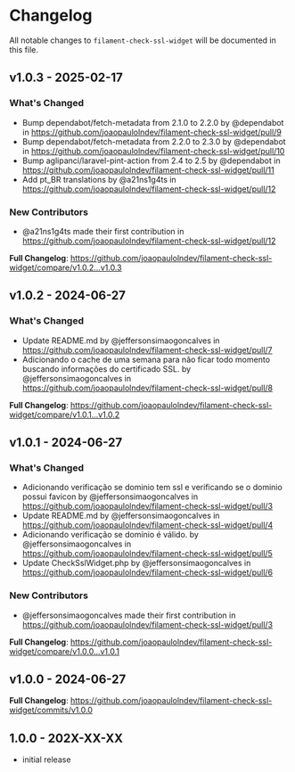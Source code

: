 # Changelog

All notable changes to `filament-check-ssl-widget` will be documented in this file.

## v1.0.3 - 2025-02-17

### What's Changed

* Bump dependabot/fetch-metadata from 2.1.0 to 2.2.0 by @dependabot in https://github.com/joaopaulolndev/filament-check-ssl-widget/pull/9
* Bump dependabot/fetch-metadata from 2.2.0 to 2.3.0 by @dependabot in https://github.com/joaopaulolndev/filament-check-ssl-widget/pull/10
* Bump aglipanci/laravel-pint-action from 2.4 to 2.5 by @dependabot in https://github.com/joaopaulolndev/filament-check-ssl-widget/pull/11
* Add pt_BR translations by @a21ns1g4ts in https://github.com/joaopaulolndev/filament-check-ssl-widget/pull/12

### New Contributors

* @a21ns1g4ts made their first contribution in https://github.com/joaopaulolndev/filament-check-ssl-widget/pull/12

**Full Changelog**: https://github.com/joaopaulolndev/filament-check-ssl-widget/compare/v1.0.2...v1.0.3

## v1.0.2 - 2024-06-27

### What's Changed

* Update README.md by @jeffersonsimaogoncalves in https://github.com/joaopaulolndev/filament-check-ssl-widget/pull/7
* Adicionando o cache de uma semana para não ficar todo momento buscando informações do certificado SSL. by @jeffersonsimaogoncalves in https://github.com/joaopaulolndev/filament-check-ssl-widget/pull/8

**Full Changelog**: https://github.com/joaopaulolndev/filament-check-ssl-widget/compare/v1.0.1...v1.0.2

## v1.0.1 - 2024-06-27

### What's Changed

* Adicionando verificação se dominio tem ssl e verificando se o dominio possui favicon by @jeffersonsimaogoncalves in https://github.com/joaopaulolndev/filament-check-ssl-widget/pull/3
* Update README.md by @jeffersonsimaogoncalves in https://github.com/joaopaulolndev/filament-check-ssl-widget/pull/4
* Adicionando verificação se domínio é válido. by @jeffersonsimaogoncalves in https://github.com/joaopaulolndev/filament-check-ssl-widget/pull/5
* Update CheckSslWidget.php by @jeffersonsimaogoncalves in https://github.com/joaopaulolndev/filament-check-ssl-widget/pull/6

### New Contributors

* @jeffersonsimaogoncalves made their first contribution in https://github.com/joaopaulolndev/filament-check-ssl-widget/pull/3

**Full Changelog**: https://github.com/joaopaulolndev/filament-check-ssl-widget/compare/v1.0.0...v1.0.1

## v1.0.0 - 2024-06-27

**Full Changelog**: https://github.com/joaopaulolndev/filament-check-ssl-widget/commits/v1.0.0

## 1.0.0 - 202X-XX-XX

- initial release
